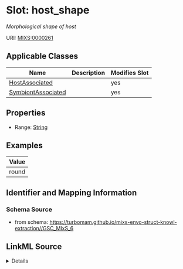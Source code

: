 # Slot: host_shape


_Morphological shape of host_



URI: [MIXS:0000261](https://w3id.org/mixs/0000261)



<!-- no inheritance hierarchy -->




## Applicable Classes

| Name | Description | Modifies Slot |
| --- | --- | --- |
[HostAssociated](HostAssociated.md) |  |  yes  |
[SymbiontAssociated](SymbiontAssociated.md) |  |  yes  |







## Properties

* Range: [String](String.md)






## Examples

| Value |
| --- |
| round |

## Identifier and Mapping Information







### Schema Source


* from schema: https://turbomam.github.io/mixs-envo-struct-knowl-extraction//GSC_MIxS_6




## LinkML Source

<details>
```yaml
name: host_shape
description: Morphological shape of host
title: host shape
notes:
- host
- host.
examples:
- value: round
from_schema: https://turbomam.github.io/mixs-envo-struct-knowl-extraction//GSC_MIxS_6
rank: 1000
slot_uri: MIXS:0000261
multivalued: false
alias: host_shape
domain_of:
- HostAssociated
- SymbiontAssociated
range: string
required: false
recommended: false

```
</details>